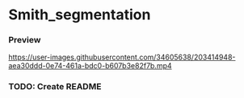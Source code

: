 # Smith_segmentation

### Preview
https://user-images.githubusercontent.com/34605638/203414948-aea30ddd-0e74-461a-bdc0-b607b3e82f7b.mp4



### TODO: Create README
